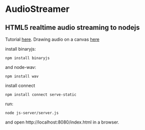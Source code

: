 AudioStreamer
=============

HTML5 realtime audio streaming to nodejs
----------------------------------------
Tutorial [here](http://blog.groupbuddies.com/posts/39-tutorial-html-audio-capture-streaming-to-node-js-no-browser-extension).
Drawing audio on a canvas [here](https://github.com/cwilso/Audio-Buffer-Draw/blob/master/js/audiodisplay.js)


install binaryjs:

    npm install binaryjs

and node-wav:

    npm install wav

install connect

    npm install connect serve-static
   
run:

    node js-server/server.js
    
and open http://localhost:8080/index.html in a browser.
